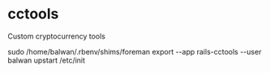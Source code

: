 cctools
=======

Custom cryptocurrency tools

sudo /home/balwan/.rbenv/shims/foreman export --app rails-cctools --user balwan upstart /etc/init
